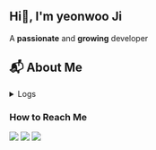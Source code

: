 ## Hi👋, I'm yeonwoo Ji
A **passionate** and **growing** developer



## 📬 About Me
<details>
<summary>Logs</summary>
[![Solved.ac Profile](http://mazassumnida.wtf/api/v2/generate_badge?boj=ywoo121)](https://solved.ac/ywoo121/)

<img src="https://github-readme-stats.vercel.app/api/top-langs/?username=ywoo121&layout=compact"><br><br>
<img src="https://github-readme-stats.vercel.app/api?username=ywoo121&show_icons=true">
</details>

### How to Reach Me
<!-- 자주 사용하는 SNS나 연락처 정보를 배지 혹은 아이콘과 함께 표시할 수 있습니다. -->
<p align="left">
  <a href="https://github.com/ywoo121" target="_blank"><img src="https://img.shields.io/badge/GitHub-181717?style=flat-square&logo=github&logoColor=white"/></a>
  <a href="https://www.instagram.com/zl.neoy" target="_blank"><img src="https://img.shields.io/badge/Instagram-D62976?style=flat-square&logo=Instagram&logoColor=white"/></a>
  <a href="mailto:YOUR_EMAIL" target="_blank"><img src="https://img.shields.io/badge/Gmail-D14836?style=flat-square&logo=gmail&logoColor=white"/></a>
  <!-- 기타 SNS나 블로그 URL, 포트폴리오 사이트 등을 추가하세요. -->
</p>
